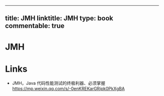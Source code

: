 
---
title: JMH
linktitle: JMH
type: book
commentable: true
---

# JMH

# Links

- JMH，Java 代码性能测试的终极利器、必须掌握 https://mp.weixin.qq.com/s/-0enKREKarGRipk0PkXgBA

    